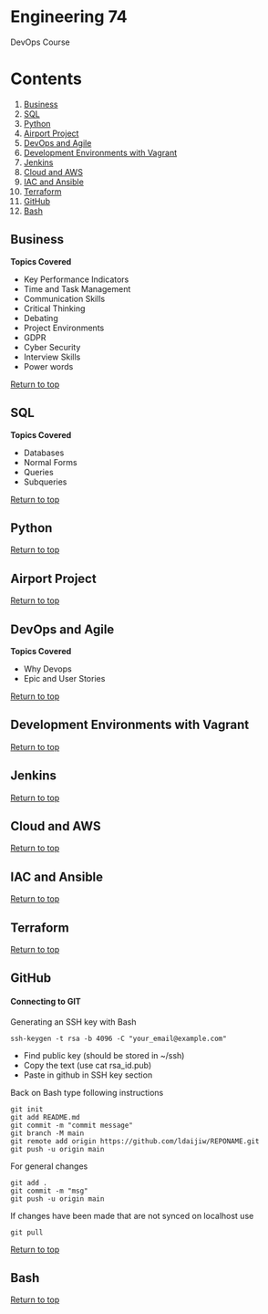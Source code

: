 # Engineering 74
DevOps Course

# Contents

1. [Business](#Business)
2. [SQL](#SQL)
3. [Python](#Python)
4. [Airport Project](#Airport-Project)
5. [DevOps and Agile](#DevOps-and-Agile)
6. [Development Environments with Vagrant](#Development-Environments-with-Vagrant)
7. [Jenkins](#Jenkins)
8. [Cloud and AWS](#Cloud-and-AWS)
9. [IAC and Ansible](#IAC-and-Ansible)
10. [Terraform](#Terraform)
101. [GitHub](#GitHub)
102. [Bash](#Bash)


## Business

**Topics Covered**
- Key Performance Indicators
- Time and Task Management
- Communication Skills
- Critical Thinking
- Debating
- Project Environments
- GDPR
- Cyber Security
- Interview Skills
- Power words

[Return to top](#Contents)

## SQL

**Topics Covered**
- Databases
- Normal Forms
- Queries
- Subqueries

[Return to top](#Contents)

## Python

[Return to top](#Contents)

## Airport Project

[Return to top](#Contents)

## DevOps and Agile

**Topics Covered**
- Why Devops
- Epic and User Stories

[Return to top](#Contents)

## Development Environments with Vagrant

[Return to top](#Contents)

## Jenkins

[Return to top](#Contents)

## Cloud and AWS

[Return to top](#Contents)

## IAC and Ansible

[Return to top](#Contents)

## Terraform

[Return to top](#Contents)

## GitHub

#### Connecting to GIT

Generating an SSH key with Bash

``ssh-keygen -t rsa -b 4096 -C "your_email@example.com"``

- Find public key (should be stored in ~/ssh)  
- Copy the text (use cat rsa_id.pub)  
- Paste in github in SSH key section  

Back on Bash type following instructions

```
git init  
git add README.md  
git commit -m "commit message"  
git branch -M main  
git remote add origin https://github.com/ldaijiw/REPONAME.git  
git push -u origin main
```        

For general changes

```
git add .  
git commit -m "msg"  
git push -u origin main
```

If changes have been made that are not synced on localhost use

``git pull``

[Return to top](#Contents)

## Bash

[Return to top](#Contents)

